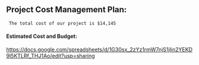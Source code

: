 ## Project Cost Management Plan:
     The total cost of our project is $14,145

#### Estimated Cost and Budget:

https://docs.google.com/spreadsheets/d/1G30sx_2zYz1rmW7njS1jlin2YEKD9l5KTLRf_THJ1Ao/edit?usp=sharing

